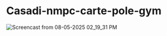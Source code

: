 # Casadi-nmpc-carte-pole-gym


![Screencast from 08-05-2025 02_19_31 PM](https://github.com/user-attachments/assets/68227684-dafd-4a65-903a-776b6962d71c)

